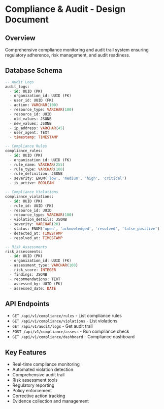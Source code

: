 # Compliance & Audit - Design Document

## Overview
Comprehensive compliance monitoring and audit trail system ensuring regulatory adherence, risk management, and audit readiness.

## Database Schema
```sql
-- Audit Logs
audit_logs:
  - id: UUID (PK)
  - organization_id: UUID (FK)
  - user_id: UUID (FK)
  - action: VARCHAR(100)
  - resource_type: VARCHAR(100)
  - resource_id: UUID
  - old_values: JSONB
  - new_values: JSONB
  - ip_address: VARCHAR(45)
  - user_agent: TEXT
  - timestamp: TIMESTAMP

-- Compliance Rules
compliance_rules:
  - id: UUID (PK)
  - organization_id: UUID (FK)
  - rule_name: VARCHAR(255)
  - rule_type: VARCHAR(100)
  - rule_definition: JSONB
  - severity: ENUM('low', 'medium', 'high', 'critical')
  - is_active: BOOLEAN

-- Compliance Violations
compliance_violations:
  - id: UUID (PK)
  - rule_id: UUID (FK)
  - resource_id: UUID
  - resource_type: VARCHAR(100)
  - violation_details: JSONB
  - severity: VARCHAR(20)
  - status: ENUM('open', 'acknowledged', 'resolved', 'false_positive')
  - detected_at: TIMESTAMP
  - resolved_at: TIMESTAMP

-- Risk Assessments
risk_assessments:
  - id: UUID (PK)
  - organization_id: UUID (FK)
  - assessment_type: VARCHAR(100)
  - risk_score: INTEGER
  - findings: JSONB
  - recommendations: TEXT
  - assessed_by: UUID (FK)
  - assessed_date: DATE
```

## API Endpoints
- `GET /api/v1/compliance/rules` - List compliance rules
- `GET /api/v1/compliance/violations` - List violations
- `GET /api/v1/audit/logs` - Get audit trail
- `POST /api/v1/compliance/assess` - Run compliance check
- `GET /api/v1/compliance/dashboard` - Compliance dashboard

## Key Features
- Real-time compliance monitoring
- Automated violation detection
- Comprehensive audit trail
- Risk assessment tools
- Regulatory reporting
- Policy enforcement
- Corrective action tracking
- Evidence collection and management
